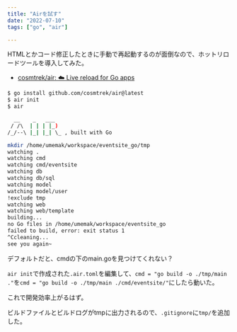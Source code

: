 ```yaml
---
title: "Airを試す"
date: "2022-07-10"
tags: ["go", "air"]

---
```


HTMLとかコード修正したときに手動で再起動するのが面倒なので、ホットリロードツールを導入してみた。

- [cosmtrek/air: ☁️ Live reload for Go apps](https://github.com/cosmtrek/air)

```sh
$ go install github.com/cosmtrek/air@latest
$ air init
$ air

  __    _   ___  
 / /\  | | | |_) 
/_/--\ |_| |_| \_ , built with Go 

mkdir /home/umemak/workspace/eventsite_go/tmp
watching .
watching cmd
watching cmd/eventsite
watching db
watching db/sql
watching model
watching model/user
!exclude tmp
watching web
watching web/template
building...
no Go files in /home/umemak/workspace/eventsite_go
failed to build, error: exit status 1
^Ccleaning...
see you again~
```
デフォルトだと、cmdの下のmain.goを見つけてくれない？

`air init`で作成された`.air.toml`を編集して、`cmd = "go build -o ./tmp/main ."`を`cmd = "go build -o ./tmp/main ./cmd/eventsite/"`にしたら動いた。

これで開発効率上がるはず。

ビルドファイルとビルドログがtmpに出力されるので、`.gitignore`に`tmp/`を追加した。
